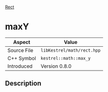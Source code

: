 [Rect](index)
# maxY
| Aspect | Value |
| --- | --- |
| Source File | `libKestrel/math/rect.hpp` |
| C++ Symbol | `kestrel::math::max_y` |
| Introduced | Version 0.8.0 |
## Description

